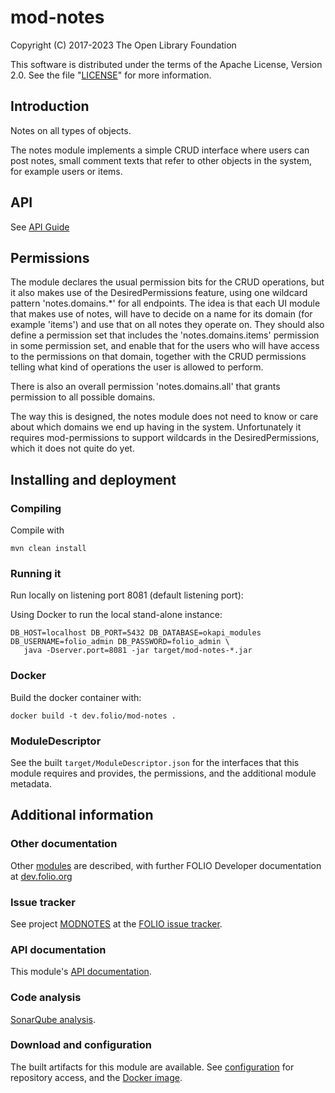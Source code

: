 # mod-notes

Copyright (C) 2017-2023 The Open Library Foundation

This software is distributed under the terms of the Apache License,
Version 2.0. See the file "[LICENSE](LICENSE)" for more information.

## Introduction

Notes on all types of objects.

The notes module implements a simple CRUD interface where users can post notes,
small comment texts that refer to other objects in the system, for example users or items.

## API

See [API Guide](docs/api-guide.md)

## Permissions
The module declares the usual permission bits for the CRUD operations, but it
also makes use of the DesiredPermissions feature, using one wildcard pattern
'notes.domains.*' for all endpoints. The idea is that each UI module that makes
use of notes, will have to decide on a name for its domain (for example 'items')
and use that on all notes they operate on. They should also define a permission
set that includes the 'notes.domains.items' permission in some permission set,
and enable that for the users who will have access to the permissions on that
domain, together with the CRUD permissions telling what kind of operations the
user is allowed to perform.

There is also an overall permission 'notes.domains.all' that grants permission to
all possible domains.

The way this is designed, the notes module does not need to know or care about
which domains we end up having in the system. Unfortunately it requires
mod-permissions to support wildcards in the DesiredPermissions, which it does not
quite do yet.

## Installing and deployment

### Compiling

Compile with 
```shell
mvn clean install
```

### Running it
Run locally on listening port 8081 (default listening port):

Using Docker to run the local stand-alone instance:

```shell
DB_HOST=localhost DB_PORT=5432 DB_DATABASE=okapi_modules DB_USERNAME=folio_admin DB_PASSWORD=folio_admin \
   java -Dserver.port=8081 -jar target/mod-notes-*.jar
```

### Docker

Build the docker container with:

```shell
docker build -t dev.folio/mod-notes .
```

### ModuleDescriptor

See the built `target/ModuleDescriptor.json` for the interfaces that this module
requires and provides, the permissions, and the additional module metadata.

## Additional information

### Other documentation

Other [modules](https://dev.folio.org/source-code/#server-side) are described,
with further FOLIO Developer documentation at [dev.folio.org](https://dev.folio.org/)

### Issue tracker

See project [MODNOTES](https://issues.folio.org/browse/MODNOTES)
at the [FOLIO issue tracker](https://dev.folio.org/guidelines/issue-tracker).

### API documentation

This module's [API documentation](https://dev.folio.org/reference/api/#mod-notes).

### Code analysis

[SonarQube analysis](https://sonarcloud.io/dashboard?id=org.folio%3Amod-notes).

### Download and configuration

The built artifacts for this module are available.
See [configuration](https://dev.folio.org/download/artifacts) for repository access,
and the [Docker image](https://hub.docker.com/r/folioorg/mod-notes/).

